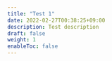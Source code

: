 ```yaml
---
title: "Test 1"
date: 2022-02-27T00:38:25+09:00
description: Test description
draft: false
weight: 1
enableToc: false
---
```

